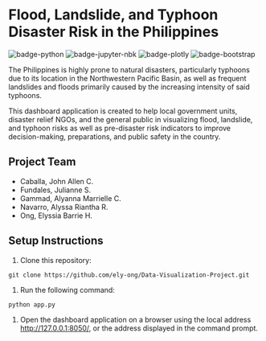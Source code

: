 # Flood, Landslide, and Typhoon Disaster Risk in the Philippines
![badge-python](https://img.shields.io/badge/Python-3670A0?style=flat&logo=python&logoColor=white)
![badge-jupyter-nbk](https://img.shields.io/badge/Jupyter-%23FA0F00.svg?style=flat&logo=jupyter&logoColor=white)
![badge-plotly](https://img.shields.io/badge/Plotly-%233F4F75.svg?style=flat&logo=plotly&logoColor=white)
![badge-bootstrap](https://img.shields.io/badge/Bootstrap-%238511FA.svg?style=flat&logo=bootstrap&logoColor=white)

The Philippines is highly prone to natural disasters, particularly typhoons due to its location in the Northwestern Pacific Basin, as well as frequent landslides and floods primarily caused by the increasing intensity of said typhoons.

This dashboard application is created to help local government units, disaster relief NGOs, and the general public in visualizing flood, landslide, and typhoon risks as well as pre-disaster risk indicators to improve decision-making, preparations, and public safety in the country.

## Project Team
- Caballa, John Allen C.
- Fundales, Julianne S.
- Gammad, Alyanna Marrielle C.
- Navarro, Alyssa Riantha R.
- Ong, Elyssia Barrie H.

## Setup Instructions
1. Clone this repository:
```
git clone https://github.com/ely-ong/Data-Visualization-Project.git
```
1. Run the following command:
```
python app.py
```
1. Open the dashboard application on a browser using the local address http://127.0.0.1:8050/, or the address displayed in the command prompt.

